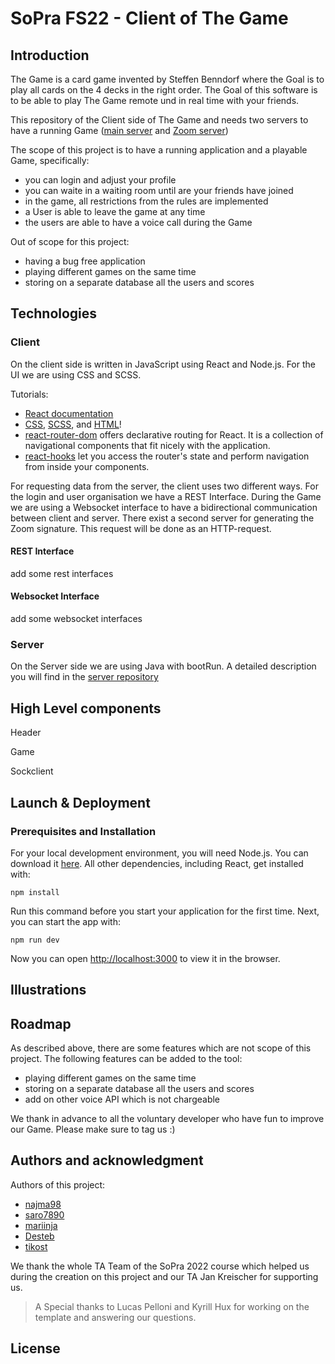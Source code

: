 # SoPra FS22 - Client of The Game

## Introduction

The Game is a card game invented by Steffen Benndorf where the Goal is to play all cards on the 4 decks in the right order.
The Goal of this software is to be able to play The Game remote und in real time with your friends.

This repository of the Client side of The Game and needs two servers to have a running Game ([main server](https://github.com/sopra-fs22-group-11/SoPra22-group11-TheGame-Server) and [Zoom server](https://zoomvideosdk-signature.herokuapp.com/))

The scope of this project is to have a running application and a playable Game, specifically:
- you can login and adjust your profile
- you can waite in a waiting room until are your friends have joined 
- in the game, all restrictions from the rules are implemented
- a User is able to leave the game at any time
- the users are able to have a voice call during the Game

Out of scope for this project:
- having a bug free application
- playing different games on the same time
- storing on a separate database all the users and scores

## Technologies

### Client

On the client side is written in JavaScript using React and Node.js. For the UI we are using CSS and SCSS.

Tutorials:

- [React documentation](https://reactjs.org/)
- [CSS](https://www.w3schools.com/Css/), [SCSS](https://sass-lang.com/documentation/syntax), and [HTML](https://www.w3schools.com/html/html_intro.asp)!
- [react-router-dom](https://reacttraining.com/react-router/web/guides/quick-start) offers declarative routing for React. It is a collection of navigational components that fit nicely with the application. 
- [react-hooks](https://reactrouter.com/web/api/Hooks) let you access the router's state and perform navigation from inside your components.

For requesting data from the server, the client uses two different ways. For the login and user organisation we have a REST Interface.
During the Game we are using a Websocket interface to have a bidirectional communication between client and server. There exist a second server for generating the Zoom signature. This request will be done as an HTTP-request.


#### REST Interface

add some rest interfaces


#### Websocket Interface

add some websocket interfaces


### Server

On the Server side we are using Java with bootRun. A detailed description you will find in the [server repository](https://github.com/sopra-fs22-group-11/SoPra22-group11-TheGame-Server)


## High Level components

Header

Game

Sockclient

## Launch & Deployment

### Prerequisites and Installation
For your local development environment, you will need Node.js. You can download it [here](https://nodejs.org). All other dependencies, including React, get installed with:

```npm install```

Run this command before you start your application for the first time. Next, you can start the app with:

```npm run dev```

Now you can open [http://localhost:3000](http://localhost:3000) to view it in the browser.

## Illustrations

## Roadmap

As described above, there are some features which are not scope of this project. The following features can be added to the tool:
- playing different games on the same time
- storing on a separate database all the users and scores
- add on other voice API which is not chargeable

We thank in advance to all the voluntary developer who have fun to improve our Game. Please make sure to tag us :)

## Authors and acknowledgment

Authors of this project:
- [najma98](https://github.com/najma98)
- [saro7890](https://github.com/Saro7890) 
- [mariinja](https://github.com/Mariinja)
- [Desteb](https://github.com/Desteb)
- [tikost](https://github.com/tikost)

We thank the whole TA Team of the SoPra 2022 course which helped us during the creation on this project and our TA Jan Kreischer for supporting us.
> A Special thanks to Lucas Pelloni and Kyrill Hux for working on the template and answering our questions.

## License 

